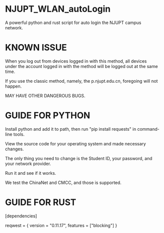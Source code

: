 # NJUPT_WLAN_autoLogin
A powerful python and rust script for auto login the NJUPT campus network.

# KNOWN ISSUE
When you log out from devices logged in with this method, all devices under the account logged in with the method will be logged out at the same time.

If you use the classic method, namely, the p.njupt.edu.cn, foregoing will not happen.

MAY HAVE OTHER DANGEROUS BUGS.

# GUIDE FOR PYTHON
Install python and add it to path, then run "pip install requests" in command-line tools.

View the source code for your operating system and made necessary changes.

The only thing you need to change is the Student ID, your password, and your network provider.

Run it and see if it works.

We test the ChinaNet and CMCC, and those is supported.

# GUIDE FOR RUST
[dependencies]

reqwest = { version = "0.11.17", features = ["blocking"] }
